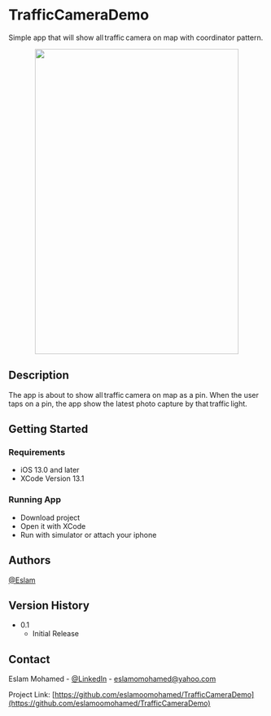 # TrafficCameraDemo

Simple app that will show all traffic camera on map with coordinator pattern.

<div align="center">
<img src= "https://media.giphy.com/media/QDClfHUvOSBoI9Vo8R/giphy.gif" height="600" width="400" >
</p>
  </div>

## Description

The app is about to show all traffic camera on map as a pin. When the user taps on a pin, the app show the latest photo capture by that traffic light.


## Getting Started



### Requirements

* iOS 13.0 and later
* XCode Version 13.1


### Running App
* Download project 
* Open it with XCode
* Run with simulator or attach your iphone


## Authors

 [@Eslam](https://api.whatsapp.com/send/?phone=201555195999)

## Version History

* 0.1
    * Initial Release


## Contact

Eslam Mohamed - [@LinkedIn](https://www.linkedin.com/in/eslamomohamed/) - eslamomohamed@yahoo.com

Project Link: [https://github.com/eslamoomohamed/TrafficCameraDemo](https://github.com/eslamoomohamed/TrafficCameraDemo)
